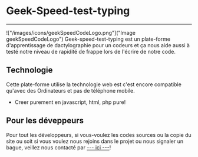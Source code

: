 

# Geek-Speed-test-typing
***
!["/images/icons/geekSpeedCodeLogo.png"]("Image geekSpeedCodeLogo")
Geek-speed-test-typing est un plate-forme d'apprentissage de dactylographie pour un codeurs et ça nous aide aussi à testé notre niveau de rapidité de frappe lors de l'écrire de notre code.

## Technologie

Cette plate-forme utilise la technologie web est c'est encore compatible qu'avec des Ordinateurs et pas de téléphone mobile.
* Creer purement en javascript, html, php pure!

## Pour les déveppeurs 

Pour tout les développeurs, si vous-voulez les codes sources ou la copie du site ou soit si vous voulez nous rejoins dans le projet ou nous signaler un bague, veillez nous contacté par <a href="mailto:gtst@protonmail.com">--- ici ---</a>!

